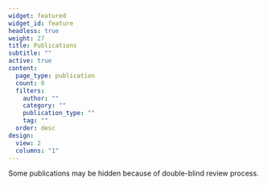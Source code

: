 ```yaml
---
widget: featured
widget_id: feature
headless: true
weight: 27
title: Publications
subtitle: ""
active: true
content:
  page_type: publication
  count: 0
  filters:
    author: ""
    category: ""
    publication_type: ""
    tag: ""
  order: desc
design:
  view: 2
  columns: "1"
---
```

Some publications may be hidden because of double-blind review process.